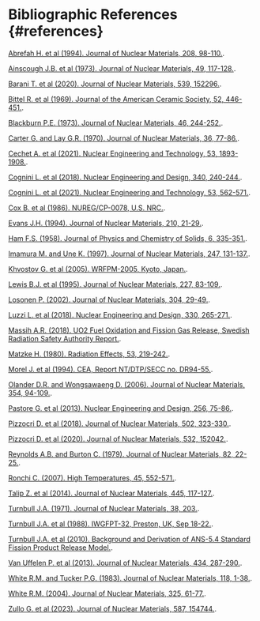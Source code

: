 # Bibliographic References {#references}

<a href="../../references/pdf_link/Abrefah_et_al_1994.pdf" target="_blank">Abrefah H. et al (1994). Journal of Nuclear Materials, 208, 98-110.</a>.

<a href="../../references/pdf_link/Ainscough_et_al_1973.pdf" target="_blank">Ainscough J.B. et al (1973). Journal of Nuclear Materials, 49, 117-128.</a>.

<a href="../../references/pdf_link/Barani_et_al_2020.pdf" target="_blank">Barani T. et al (2020). Journal of Nuclear Materials, 539, 152296.</a>.

<a href="../../references/pdf_link/Bittel_et_al_1969.pdf" target="_blank">Bittel R. et al (1969). Journal of the American Ceramic Society, 52, 446-451.</a>.

<a href="../../references/pdf_link/Blackburn_1973.pdf" target="_blank">Blackburn P.E. (1973). Journal of Nuclear Materials, 46, 244-252.</a>.

<a href="../../references/pdf_link/Carter_and_Lay_1970.pdf" target="_blank">Carter G. and Lay G.R. (1970). Journal of Nuclear Materials, 36, 77-86.</a>.

<a href="../../references/pdf_link/Cechet_et_al_2021.pdf" target="_blank">Cechet A. et al (2021). Nuclear Engineering and Technology, 53, 1893-1908.</a>.

<a href="../../references/pdf_link/Cognini_et_al_2018.pdf" target="_blank">Cognini L. et al (2018). Nuclear Engineering and Design, 340, 240-244.</a>.

<a href="../../references/pdf_link/Cognini_et_al_2021.pdf" target="_blank">Cognini L. et al (2021). Nuclear Engineering and Technology, 53, 562-571.</a>.

<a href="../../references/pdf_link/Cox_et_al_1986.pdf" target="_blank">Cox B. et al (1986). NUREG/CP-0078, U.S. NRC.</a>.

<a href="../../references/pdf_link/Evans_1994.pdf" target="_blank">Evans J.H. (1994). Journal of Nuclear Materials, 210, 21-29.</a>.

<a href="../../references/pdf_link/Ham_1958.pdf" target="_blank">Ham F.S. (1958). Journal of Physics and Chemistry of Solids, 6, 335-351.</a>.

<a href="../../references/pdf_link/Imamura_and_Une_1997.pdf" target="_blank">Imamura M. and Une K. (1997). Journal of Nuclear Materials, 247, 131-137.</a>.

<a href="../../references/pdf_link/Khvostov_et_al_2005.pdf" target="_blank">Khvostov G. et al (2005). WRFPM-2005, Kyoto, Japan.</a>.

<a href="../../references/pdf_link/Lewis_et_al_1995.pdf" target="_blank">Lewis B.J. et al (1995). Journal of Nuclear Materials, 227, 83-109.</a>.

<a href="../../references/pdf_link/Losonen_2002.pdf" target="_blank">Losonen P. (2002). Journal of Nuclear Materials, 304, 29-49.</a>.

<a href="../../references/pdf_link/Luzzi_et_al_2018.pdf" target="_blank">Luzzi L. et al (2018). Nuclear Engineering and Design, 330, 265-271.</a>.

<a href="../../references/pdf_link/Massih_2018.pdf" target="_blank">Massih A.R. (2018). UO2 Fuel Oxidation and Fission Gas Release, Swedish Radiation Safety Authority Report.</a>.

<a href="../../references/pdf_link/Matzke_1980.pdf" target="_blank">Matzke H. (1980). Radiation Effects, 53, 219-242.</a>.

<a href="../../references/pdf_link/Morel_et_al_1994.pdf" target="_blank">Morel J. et al (1994). CEA, Report NT/DTP/SECC no. DR94-55.</a>.

<a href="../../references/pdf_link/Olander_and_Wongsawaeng_2006.pdf" target="_blank">Olander D.R. and Wongsawaeng D. (2006). Journal of Nuclear Materials, 354, 94-109.</a>.

<a href="../../references/pdf_link/Pastore_et_al_2013.pdf" target="_blank">Pastore G. et al (2013). Nuclear Engineering and Design, 256, 75-86.</a>.

<a href="../../references/pdf_link/Pizzocri_et_al_2018.pdf" target="_blank">Pizzocri D. et al (2018). Journal of Nuclear Materials, 502, 323-330.</a>.

<a href="../../references/pdf_link/Pizzocri_et_al_2020.pdf" target="_blank">Pizzocri D. et al (2020). Journal of Nuclear Materials, 532, 152042.</a>.

<a href="../../references/pdf_link/Reynolds_and_Burton_1979.pdf" target="_blank">Reynolds A.B. and Burton C. (1979). Journal of Nuclear Materials, 82, 22-25.</a>.

<a href="../../references/pdf_link/Ronchi_2007.pdf" target="_blank">Ronchi C. (2007). High Temperatures, 45, 552-571.</a>.

<a href="../../references/pdf_link/Talip_et_al_2014.pdf" target="_blank">Talip Z. et al (2014). Journal of Nuclear Materials, 445, 117-127.</a>.

<a href="../../references/pdf_link/Turnbull_1971.pdf" target="_blank">Turnbull J.A. (1971). Journal of Nuclear Materials, 38, 203.</a>.

<a href="../../references/pdf_link/Turnbull_et_al_1988.pdf" target="_blank">Turnbull J.A. et al (1988). IWGFPT-32, Preston, UK, Sep 18-22.</a>.

<a href="../../references/pdf_link/Turnbull_et_al_2010.pdf" target="_blank">Turnbull J.A. et al (2010). Background and Derivation of ANS-5.4 Standard Fission Product Release Model.</a>.

<a href="../../references/pdf_link/Van_Uffelen_et_al_2013.pdf" target="_blank">Van Uffelen P. et al (2013). Journal of Nuclear Materials, 434, 287-290.</a>.

<a href="../../references/pdf_link/White_and_Tucker_1983.pdf" target="_blank">White R.M. and Tucker P.G. (1983). Journal of Nuclear Materials, 118, 1-38.</a>.

<a href="../../references/pdf_link/White_2004.pdf" target="_blank">White R.M. (2004). Journal of Nuclear Materials, 325, 61-77.</a>.

<a href="../../references/pdf_link/Zullo_et_al_2023.pdf" target="_blank">Zullo G. et al (2023). Journal of Nuclear Materials, 587, 154744.</a>.
